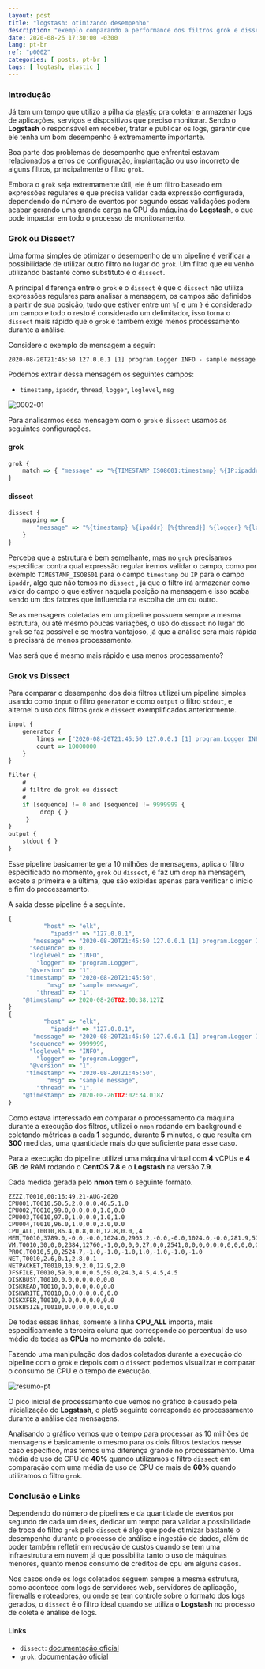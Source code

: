 ```yaml
---
layout: post
title: "logstash: otimizando desempenho"
description: "exemplo comparando a performance dos filtros grok e dissect do logstash"
date: 2020-08-26 17:30:00 -0300
lang: pt-br
ref: "p0002"
categories: [ posts, pt-br ]
tags: [ logtash, elastic ]
---
```

### Introdução

Já tem um tempo que utilizo a pilha da [elastic][elk] pra coletar e armazenar logs de aplicações, serviços e dispositivos que preciso monitorar. Sendo o **Logstash** o responsável em receber, tratar e publicar os logs, garantir que ele tenha um bom desempenho é extremamente importante.

Boa parte dos problemas de desempenho que enfrentei estavam relacionados a erros de configuração, implantação ou uso incorreto de alguns filtros, principalmente o filtro `grok`.

Embora o `grok` seja extremamente útil, ele é um filtro baseado em expressões regulares e que precisa validar cada expressão configurada, dependendo do número de eventos por segundo essas validações podem acabar gerando uma grande carga na CPU da máquina do **Logstash**, o que pode impactar em todo o processo de monitoramento.

### Grok ou Dissect?

Uma forma simples de otimizar o desempenho de um pipeline  é verificar a possibilidade de utilizar outro filtro no lugar do `grok`. Um filtro que eu venho utilizando bastante como substituto é o `dissect`.

A principal diferença entre o `grok` e o `dissect` é que o `dissect` não utiliza expressões regulares para analisar a mensagem, os campos são definidos a partir de sua posição, tudo que estiver entre um `%{` e um `}` é considerado um campo e todo o resto é considerado um delimitador, isso torna o `dissect` mais rápido que o `grok` e também exige menos processamento durante a análise.

Considere o exemplo de mensagem a seguir:

```
2020-08-20T21:45:50 127.0.0.1 [1] program.Logger INFO - sample message
```

Podemos extrair dessa mensagem os seguintes campos:

- `timestamp`, `ipaddr`, `thread`, `logger`, `loglevel`, `msg`

![0002-01](/img/posts/0002-01.png)

Para analisarmos essa mensagem com o `grok` e `dissect` usamos as seguintes configurações.

#### grok

```javascript
grok {
    match => { "message" => "%{TIMESTAMP_ISO8601:timestamp} %{IP:ipaddr} \[%{INT:thread}\] %{DATA:logger} %{WORD:loglevel} - %{GREEDYDATA:msg}"}
}
```

#### dissect

```javascript
dissect {
    mapping => {
        "message" => "%{timestamp} %{ipaddr} [%{thread}] %{logger} %{loglevel} - %{msg}"
    }
}
```

Perceba que a estrutura é bem semelhante, mas no `grok` precisamos especificar contra qual expressão regular iremos validar o campo, como por exemplo `TIMESTAMP_ISO8601` para o campo `timestamp` ou `IP` para o campo `ipaddr`,  algo que não temos no `dissect` , já que o filtro irá armazenar como valor do campo o que estiver naquela posição na mensagem e isso acaba sendo um dos fatores que influencia na escolha de um ou outro.

Se as mensagens coletadas em um pipeline possuem sempre a mesma estrutura, ou até mesmo poucas variações, o uso do `dissect` no lugar do `grok` se faz possível e se mostra vantajoso, já que a análise será mais rápida e precisará de menos processamento.

Mas será que é mesmo mais rápido e usa menos processamento?

### Grok vs Dissect

Para comparar o desempenho dos dois filtros utilizei um pipeline simples usando como `input` o filtro `generator` e como `output` o filtro `stdout`, e alternei o uso dos filtros `grok` e `dissect` exemplificados anteriormente.

```javascript
input {
    generator {
        lines => ["2020-08-20T21:45:50 127.0.0.1 [1] program.Logger INFO - sample message"]
        count => 10000000
    }
}

filter {
    #
    # filtro de grok ou dissect
    #
    if [sequence] != 0 and [sequence] != 9999999 {
         drop { }
     }
}
output {
    stdout { }
}
```

Esse pipeline basicamente gera 10 milhões de mensagens, aplica o filtro especificado no momento, `grok` ou `dissect`, e faz um `drop` na mensagem, exceto a primeira e a última, que são exibidas apenas para verificar o início e fim do processamento.

A saída desse pipeline é a seguinte.

```javascript
{
          "host" => "elk",
            "ipaddr" => "127.0.0.1",
       "message" => "2020-08-20T21:45:50 127.0.0.1 [1] program.Logger INFO - sample message",
      "sequence" => 0,
      "loglevel" => "INFO",
        "logger" => "program.Logger",
      "@version" => "1",
     "timestamp" => "2020-08-20T21:45:50",
           "msg" => "sample message",
        "thread" => "1",
    "@timestamp" => 2020-08-26T02:00:38.127Z
}
{
          "host" => "elk",
            "ipaddr" => "127.0.0.1",
       "message" => "2020-08-20T21:45:50 127.0.0.1 [1] program.Logger INFO - sample message",
      "sequence" => 9999999,
      "loglevel" => "INFO",
        "logger" => "program.Logger",
      "@version" => "1",
     "timestamp" => "2020-08-20T21:45:50",
           "msg" => "sample message",
        "thread" => "1",
    "@timestamp" => 2020-08-26T02:02:34.018Z
}

```

Como estava interessado em comparar o processamento da máquina durante a execução dos filtros, utilizei o `nmon` rodando em background e coletando métricas a cada **1** segundo, durante **5** minutos, o que resulta em **300** medidas, uma quantidade mais do que suficiente para esse caso.

Para a execução do pipeline utilizei uma máquina virtual com **4** vCPUs e **4 GB** de RAM rodando o **CentOS 7.8** e o **Logstash** na versão **7.9**.

Cada medida gerada pelo **nmon** tem o seguinte formato.

```
ZZZZ,T0010,00:16:49,21-AUG-2020
CPU001,T0010,50.5,2.0,0.0,46.5,1.0
CPU002,T0010,99.0,0.0,0.0,1.0,0.0
CPU003,T0010,97.0,1.0,0.0,1.0,1.0
CPU004,T0010,96.0,1.0,0.0,3.0,0.0
CPU_ALL,T0010,86.4,0.8,0.0,12.8,0.0,,4
MEM,T0010,3789.0,-0.0,-0.0,1024.0,2903.2,-0.0,-0.0,1024.0,-0.0,281.9,577.3,-1.0,2.0,0.0,181.5
VM,T0010,30,0,0,2384,12760,-1,0,0,0,0,27,0,0,2541,0,0,0,0,0,0,0,0,0,0,0,0,0,0,0,0,0,0,0,0,0,0,0
PROC,T0010,5,0,2524.7,-1.0,-1.0,-1.0,1.0,-1.0,-1.0,-1.0
NET,T0010,2.6,0.1,2.8,0.1
NETPACKET,T0010,10.9,2.0,12.9,2.0
JFSFILE,T0010,59.0,0.0,0.5,59.0,24.3,4.5,4.5,4.5
DISKBUSY,T0010,0.0,0.0,0.0,0.0
DISKREAD,T0010,0.0,0.0,0.0,0.0
DISKWRITE,T0010,0.0,0.0,0.0,0.0
DISKXFER,T0010,0.0,0.0,0.0,0.0
DISKBSIZE,T0010,0.0,0.0,0.0,0.0
```

De todas essas linhas, somente a linha **CPU_ALL** importa, mais especificamente a terceira coluna que corresponde ao percentual de uso médio de todas as **CPUs** no momento da coleta.

Fazendo uma manipulação dos dados coletados durante a execução do pipeline com o `grok` e depois com o `dissect` podemos visualizar e comparar o consumo de CPU e o tempo de execução.

![resumo-pt](/img/posts/0002-02-pt.png)

O pico inicial de processamento que vemos no gráfico é causado pela inicialização do **Logstash**, o platô seguinte corresponde ao processamento durante a análise das mensagens.

Analisando o gráfico vemos que o tempo para processar as 10 milhões de mensagens é basicamente o mesmo para os dois filtros testados nesse caso específico, mas temos uma diferença grande no processamento. Uma média de uso de CPU de **40%** quando utilizamos o filtro `dissect` em comparação com uma média de uso de CPU de mais de **60%** quando utilizamos o filtro `grok`.

### Conclusão e Links

Dependendo do número de pipelines e da quantidade de eventos por segundo de cada um deles, dedicar um tempo para validar a possibilidade de troca do filtro `grok` pelo `dissect` é algo que pode otimizar bastante o desempenho durante o processo de análise e ingestão de dados, além de poder também refletir em redução de custos quando se tem uma infraestrutura em nuvem já que possibilita tanto o uso de máquinas menores, quanto menos consumo de créditos de cpu em alguns casos.

Nos casos onde os logs coletados seguem sempre a mesma estrutura, como acontece com logs de servidores web, servidores de aplicação, firewalls e roteadores, ou onde se tem controle sobre o formato dos logs gerados, o `dissect` é o filtro ideal quando se utiliza o **Logstash** no processo de coleta e análise de logs.

#### Links

- `dissect`: [documentação oficial][dissect]
- `grok`: [documentação oficial][grok]

[dissect]: https://www.elastic.co/guide/en/logstash/current/plugins-filters-dissect.html
[grok]: https://www.elastic.co/guide/en/logstash/current/plugins-filters-grok.html
[elk]: https://www.elastic.co/elastic-stack